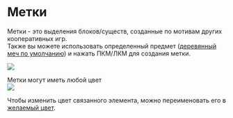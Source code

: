 # Метки

Метки - это выделения блоков/существ, созданные по мотивам других кооперативных игр.  
Также вы можете использовать определенный предмет ([деревянный меч по умолчанию](../../configuration/#commandmark)) и
нажать ПКМ/ЛКМ для создания метки.

![](https://i.imgur.com/FNCy6w7.gif)

Метки могут иметь любой цвет  
![](https://i.imgur.com/sYsAbV6.png)

Чтобы изменить цвет связанного элемента, можно переименовать его
в [желаемый цвет](https://hub.spigotmc.org/javadocs/bukkit/org/bukkit/Color.html).